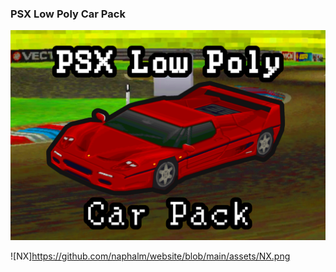 ### PSX Low Poly Car Pack

![Cover](https://github.com/naphalm/website/blob/main/assets/cover.png)

![NX]https://github.com/naphalm/website/blob/main/assets/NX.png